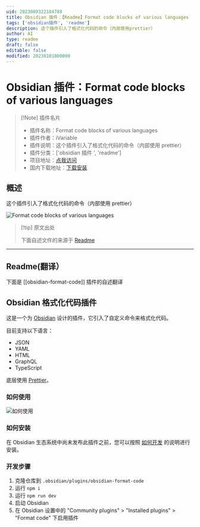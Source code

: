 ```yaml
---
uid: 2023080322184788
title: Obsidian 插件：【Readme】Format code blocks of various languages
tags: ['obsidian插件', 'readme']
description: 这个插件引入了格式化代码的命令（内部使用prettier）
author: AI
type: readme
draft: false
editable: false
modified: 20230101000000
---
```


# Obsidian 插件：Format code blocks of various languages

> [!Note] 插件名片
> - 插件名称：Format code blocks of various languages
> - 插件作者：iVariable
> - 插件说明：这个插件引入了格式化代码的命令（内部使用 prettier）
> - 插件分类：['obsidian 插件 ', 'readme']
> - 项目地址：[点我访问](https://github.com/iVariable/Obsidian-Format-Code)
> - 国内下载地址：[下载安装](https://pkmer.cn/products/plugin/pluginMarket/?obsidian-format-code)

## 概述

这个插件引入了格式化代码的命令（内部使用 prettier）

![Format code blocks of various languages](https://cdn.pkmer.cn/covers/obsidian-format-code.gif!pkmer)

> [!tip] 原文出处
>
>下面自述文件的来源于 [Readme](https://ghproxy.net/https://raw.githubusercontent.com/iVariable/Obsidian-Format-Code/master/README.md)
>

---

## Readme(翻译）

下面是 [[obsidian-format-code]] 插件的自述翻译

## Obsidian 格式化代码插件

这是一个为 [Obsidian](https://obsidian.md) 设计的插件，它引入了自定义命令来格式化代码。

目前支持以下语言：

- JSON
- YAML
- HTML
- GraphQL
- TypeScript

底层使用 [Prettier](https://github.com/prettier/prettier)。

### 如何使用

![如何使用](assets/obsidian-prettier-demo.gif)

### 如何安装

在 Obsidian 生态系统中尚未发布此插件之前，您可以按照 [如何开发](#how-to-develop) 的说明进行安装。

### 开发步骤

1. 克隆仓库到 `.obsidian/plugins/obsidian-format-code`
2. 运行 `npm i`
3. 运行 `npm run dev`
4. 启动 Obsidian
5. 在 Obsidian 设置中的 "Community plugins" > "Installed plugins" > "Format code" 下启用插件



